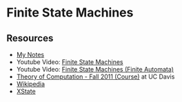 # Finite State Machines

## Resources
* [My Notes](https://www.notion.so/2020-12-14-Finite-State-Machines-e8ec8af60ae249f38a3fe76a533bcb96)
* Youtube Video: [Finite State Machines](https://www.youtube.com/watch?v=lh2onWfBrxk)
* Youtube Video: [Finite State Machines (Finite Automata)](https://www.youtube.com/watch?v=Qa6csfkK7_I)
* [Theory of Computation - Fall 2011 (Course)](https://www.youtube.com/watch?v=GP21wU6R0-o&list=PLslgisHe5tBM8UTCt1f66oMkpmjCblzkt) at UC Davis
* [Wikipedia](https://en.wikipedia.org/wiki/Finite-state_machine)
* [XState](https://xstate.js.org/docs/)
